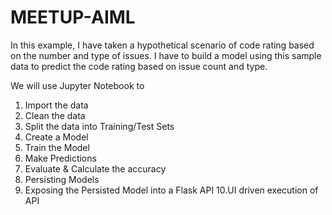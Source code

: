 # MEETUP-AIML


In this example, I have taken a hypothetical scenario of code rating based on the number and type of issues. I have to build a model using this sample data to predict the code rating based on issue count and type.

We will use Jupyter Notebook to
1. Import the data
2. Clean the data
3. Split the data into Training/Test Sets
4. Create a Model
5. Train the Model
6. Make Predictions
7. Evaluate & Calculate the accuracy
8. Persisting Models
9. Exposing the Persisted Model into a Flask API
10.UI driven execution of API
